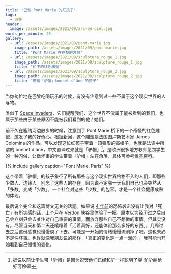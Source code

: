 ```yaml
---
title: "巴黎 Pont Marie 的红孩子"
tags:
  - 巴黎
header:
  image: /assets/images/2021/09/arc-en-ciel.jpg
words_per_minute: 20
gallery:
  - url: /assets/images/2021/09/pont-marie.jpg
    image_path: /assets/images/2021/09/pont-marie.jpg
    title: "Pont Marie 在巴黎的方位"
  - url: /assets/images/2021/09/sculpture_rouge_1.jpg
    image_path: /assets/images/2021/09/sculpture_rouge_1.jpg
    title: "桥下的红色雕塑"
  - url: /assets/images/2021/09/sculpture_rouge_2.jpg
    image_path: /assets/images/2021/09/sculpture_rouge_2.jpg
    title: "带着「驴帽」bonnet d'âne 的孩子"
---
```


当你匆忙地在巴黎吃喝玩乐的时候，有没有注意到过一些不属于这个现实世界的人与物。

类似于 [Space invaders](https://www.space-invaders.com/world/paris/)，它们提醒我们，这个世界不仅属于能被看到的我们，也属于那些由于某些原因不能被我们看到的他 / 她们。

前不久在塞纳河边散步的时候，注意到了 Pont Marie 桥下的一个奇怪的红色雕塑，激发了我的好奇心。根据[新闻](https://www.leparisien.fr/paris-75/paris-deux-nouvelles-sculptures-installees-en-douce-07-09-2020-8380170.php)，这个雕塑是法国图卢斯艺术家 James Colomina 的作品。可以发现这位红孩子带着一顶锥形的高帽子，也就是法语中所谓的 bonnet d'âne，中文直译过来就是「驴帽」[^1]，是欧洲很多地方教师惩罚学生的一种习俗，让做坏事的学生带着「驴帽」站在角落，具体可参考[维基百科](https://fr.wikipedia.org/wiki/Bonnet_d%27%C3%A2ne)。

{% include gallery caption="Pont Marie, Paris" %}

这个带着「驴帽」的孩子象征了所有那些与这个现实世界格格不入的人们，即那些少数人、边缘人。别忘了这些人的存在，因为说不定哪一天我们自己也会突然从「多数」变成「少数」。一个社会对这些「少数」的包容，才是一个社会健康成熟的体现。

最后说个完全和这篇博文无关的话题。如果说 [4 年前](/2017/06/21/bruxelles)的恐怖袭击没有让我对「死亡」有所实感的话，上个月在 Verdon 峡谷里体验了一把。原本以为经历过之后自己会立刻只会去关注对自己重要的事情，而放弃那些自己不想做的事情。但其实没有。尽管当天和第二天还嚷嚷着「活着真好，还能体验那么多好的东西」，几周过去之后这份感觉也慢慢淡了下去。可能是一开始的情绪慢慢流淌掉了吧，这也未必不是件坏事。也许就像我朋友说的那样，「真正的变化是一点一滴的」，我可能也开始看到自己慢慢的变化。

[^1]: 据说以前让学生带「驴帽」是因为祝贺他们已经和驴一样聪明了😹 驴驴躺枪好可怜😹
